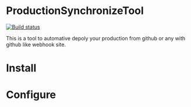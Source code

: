 ProductionSynchronizeTool
=========================
[![Build status](https://travis-ci.org/AbsolutePowerEvolution/ProductionSynchronizeTool.svg?branch=develop)](https://travis-ci.org/AbsolutePowerEvolution/ProductionSynchronizeTool)

This is a tool to automative depoly your production from github or any with github like webhook site.  

# Install #
# Configure #
